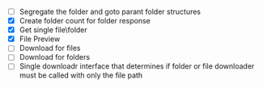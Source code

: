 - [ ] Segregate the folder and goto parant folder structures
- [X] Create folder count for folder response
- [X] Get single file\folder
- [X] File Preview
- [ ] Download for files
- [ ] Download for folders
- [ ] Single downloadr interface that determines if folder or file downloader must be called with only the file path